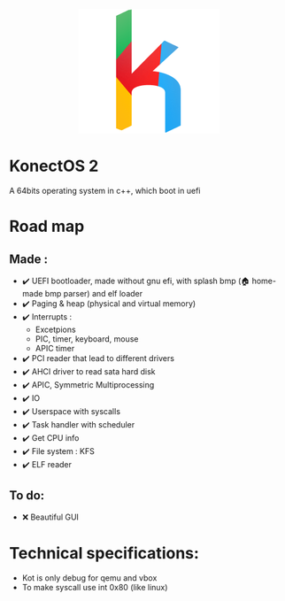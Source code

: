 <p align="center">
	<img src="Images/Logo/icon.png" /> 
</p>

# KonectOS 2
A 64bits operating system in c++, which boot in uefi

# Road map

## Made :

* :heavy_check_mark: UEFI bootloader, made without gnu efi, with splash bmp (:house: home-made bmp parser) and elf loader
* :heavy_check_mark: Paging & heap (physical and virtual memory)
* :heavy_check_mark: Interrupts :
    * Excetpions 
    * PIC, timer, keyboard, mouse
    * APIC timer
* :heavy_check_mark: PCI reader that lead to different drivers
* :heavy_check_mark: AHCI driver to read sata hard disk
* :heavy_check_mark: APIC, Symmetric Multiprocessing
* :heavy_check_mark: IO
* :heavy_check_mark: Userspace with syscalls
* :heavy_check_mark: Task handler with scheduler
* :heavy_check_mark: Get CPU info
* :heavy_check_mark: File system : KFS
* :heavy_check_mark: ELF reader

## To do:

* :x: Beautiful GUI


# Technical specifications:

* Kot is only debug for qemu and vbox
* To make syscall use int 0x80 (like linux)

